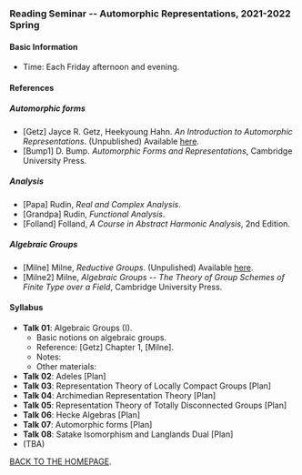 ### Reading Seminar -- Automorphic Representations, 2021-2022 Spring

#### Basic Information

- Time: Each Friday afternoon and evening.



#### References

##### Automorphic forms

- [Getz] Jayce R. Getz, Heekyoung Hahn. *An Introduction to Automorphic Representations*. (Unpublished) Available [here](https://sites.duke.edu/jgetz/graduate-text/).
- [Bump1] D. Bump. *Automorphic Forms and Representations*, Cambridge University Press.

##### Analysis

- [Papa] Rudin, *Real and Complex Analysis*.
- [Grandpa] Rudin, *Functional Analysis*.
- [Folland] Folland, *A Course in Abstract Harmonic Analysis*, 2nd Edition.

##### Algebraic Groups

- [Milne] Milne, *Reductive Groups*. (Unpulished) Available [here](https://www.jmilne.org/math/CourseNotes/RG.pdf).
- [Milne2] Milne, *Algebraic Groups -- The Theory of Group Schemes of Finite Type over a Field*, Cambridge University Press.



#### Syllabus

- **Talk 01**: Algebraic Groups (I).
  - Basic notions on algebraic groups.
  - Reference: [Getz] Chapter 1, [Milne].
  - Notes: 
  - Other materials: 
- **Talk 02**: Adeles [Plan]
- **Talk 03**: Representation Theory of Locally Compact Groups [Plan]
- **Talk 04**: Archimedian Representation Theory [Plan]
- **Talk 05**: Representation Theory of Totally Disconnected Groups [Plan]
- **Talk 06**: Hecke Algebras [Plan]
- **Talk 07**: Automorphic forms [Plan]
- **Talk 08**: Satake Isomorphism and Langlands Dual [Plan]
- (TBA)









[BACK TO THE HOMEPAGE](https://xuruichen98.github.io/).
